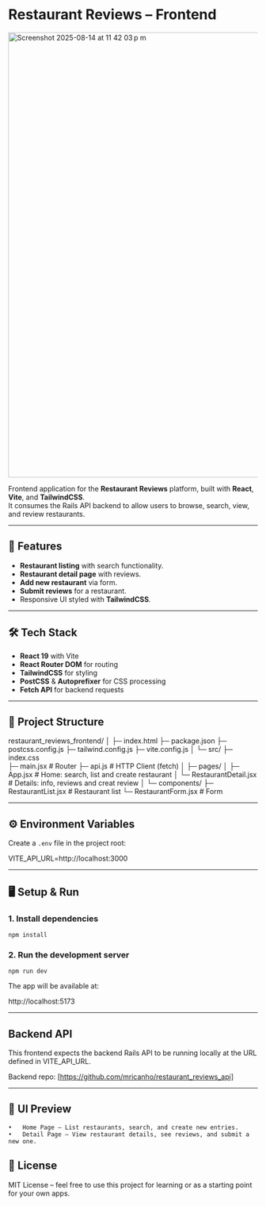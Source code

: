 # Restaurant Reviews – Frontend

<img width="1672" height="897" alt="Screenshot 2025-08-14 at 11 42 03 p m" src="https://github.com/user-attachments/assets/b0c7fd2e-be3c-45cd-96f3-f76ceacb187c" />

Frontend application for the **Restaurant Reviews** platform, built with **React**, **Vite**, and **TailwindCSS**.  
It consumes the Rails API backend to allow users to browse, search, view, and review restaurants.

---

## 🚀 Features

- **Restaurant listing** with search functionality.
- **Restaurant detail page** with reviews.
- **Add new restaurant** via form.
- **Submit reviews** for a restaurant.
- Responsive UI styled with **TailwindCSS**.

---

## 🛠️ Tech Stack

- **React 19** with Vite
- **React Router DOM** for routing
- **TailwindCSS** for styling
- **PostCSS** & **Autoprefixer** for CSS processing
- **Fetch API** for backend requests

---

## 📂 Project Structure
restaurant_reviews_frontend/
│
├─ index.html
├─ package.json
├─ postcss.config.js
├─ tailwind.config.js
├─ vite.config.js
│
└─ src/
   ├─ index.css               
   ├─ main.jsx                # Router
   ├─ api.js                  # HTTP Client (fetch)
   │
   ├─ pages/
   │  ├─ App.jsx              # Home: search, list and create restaurant
   │  └─ RestaurantDetail.jsx # Details: info, reviews and creat review
   │
   └─ components/
      ├─ RestaurantList.jsx   # Restaurant list
      └─ RestaurantForm.jsx   # Form 

---

## ⚙️ Environment Variables

Create a `.env` file in the project root:

VITE_API_URL=http://localhost:3000

---

## 🖥️ Setup & Run

### 1. Install dependencies

`npm install`

### 2. Run the development server

`npm run dev`

The app will be available at:

http://localhost:5173

---

## Backend API

This frontend expects the backend Rails API to be running locally at the URL defined in VITE_API_URL.

Backend repo: [https://github.com/mricanho/restaurant_reviews_api]

---

## 📸 UI Preview

	•	Home Page – List restaurants, search, and create new entries.
	•	Detail Page – View restaurant details, see reviews, and submit a new one.

## 📄 License

MIT License – feel free to use this project for learning or as a starting point for your own apps.
